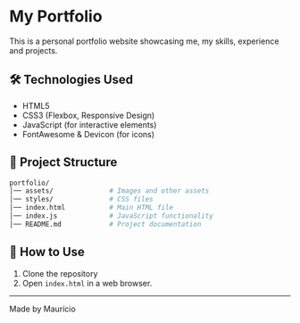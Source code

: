 # My Portfolio

This is a personal portfolio website showcasing me, my skills, experience and projects.

## 🛠️ Technologies Used

- HTML5
- CSS3 (Flexbox, Responsive Design)
- JavaScript (for interactive elements)
- FontAwesome & Devicon (for icons)

## 📂 Project Structure
```bash
portfolio/
│── assets/              # Images and other assets
│── styles/              # CSS files
│── index.html           # Main HTML file
│── index.js             # JavaScript functionality
│── README.md            # Project documentation
```

## 📌 How to Use

1. Clone the repository
2. Open `index.html` in a web browser.

---
Made by Maurício
